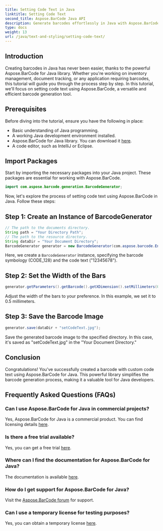 ```yaml
---
title: Setting Code Text in Java
linktitle: Setting Code Text
second_title: Aspose.BarCode Java API
description: Generate barcodes effortlessly in Java with Aspose.BarCode. Follow our step-by-step guide for efficient code text customization.
type: docs
weight: 13
url: /java/text-and-styling/setting-code-text/
---
```


## Introduction

Creating barcodes in Java has never been easier, thanks to the powerful Aspose.BarCode for Java library. Whether you're working on inventory management, document tracking, or any application requiring barcodes, this tutorial will guide you through the process step by step. In this tutorial, we'll focus on setting code text using Aspose.BarCode, a versatile and efficient barcode generation tool.

## Prerequisites

Before diving into the tutorial, ensure you have the following in place:

- Basic understanding of Java programming.
- A working Java development environment installed.
- Aspose.BarCode for Java library. You can download it [here](https://releases.aspose.com/barcode/java/).
- A code editor, such as IntelliJ or Eclipse.

## Import Packages

Start by importing the necessary packages into your Java project. These packages are essential for working with Aspose.BarCode.

```java
import com.aspose.barcode.generation.BarcodeGenerator;

```

Now, let's explore the process of setting code text using Aspose.BarCode in Java. Follow these steps:

## Step 1: Create an Instance of BarcodeGenerator

```java
// The path to the documents directory.
String path = "Your Directory Path";
// The path to the resource directory.
String dataDir = "Your Document Directory";
BarcodeGenerator generator = new BarcodeGenerator(com.aspose.barcode.EncodeTypes.CODE_128, "12345678");
```

Here, we create a `BarcodeGenerator` instance, specifying the barcode symbology (CODE_128) and the code text ("12345678").

## Step 2: Set the Width of the Bars

```java
generator.getParameters().getBarcode().getXDimension().setMillimeters(0.5f);
```

Adjust the width of the bars to your preference. In this example, we set it to 0.5 millimeters.

## Step 3: Save the Barcode Image

```java
generator.save(dataDir + "setCodeText.jpg");
```

Save the generated barcode image to the specified directory. In this case, it's saved as "setCodeText.jpg" in the "Your Document Directory."

## Conclusion

Congratulations! You've successfully created a barcode with custom code text using Aspose.BarCode for Java. This powerful library simplifies the barcode generation process, making it a valuable tool for Java developers.

## Frequently Asked Questions (FAQs)

### Can I use Aspose.BarCode for Java in commercial projects?
Yes, Aspose.BarCode for Java is a commercial product. You can find licensing details [here](https://purchase.aspose.com/buy).

### Is there a free trial available?
Yes, you can get a free trial [here](https://releases.aspose.com/).

### Where can I find the documentation for Aspose.BarCode for Java?
The documentation is available [here](https://reference.aspose.com/barcode/java/).

### How do I get support for Aspose.BarCode for Java?
Visit the [Aspose.BarCode forum](https://forum.aspose.com/c/barcode/13) for support.

### Can I use a temporary license for testing purposes?
Yes, you can obtain a temporary license [here](https://purchase.aspose.com/temporary-license/).
